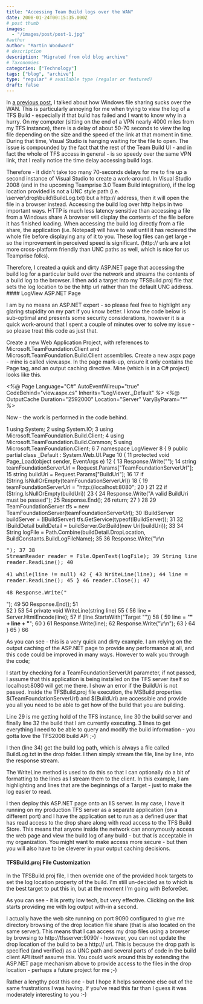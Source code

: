 ```yaml
---
title: "Accessing Team Build logs over the WAN"
date: 2008-01-24T00:15:35.000Z
# post thumb
images:
  - "/images/post/post-1.jpg"
#author
author: "Martin Woodward"
# description
description: "Migrated from old blog archive"
# Taxonomies
categories: ["Technology"]
tags: ["blog", "archive"]
type: "regular" # available type (regular or featured)
draft: false
---
```


In [a previous post](http://www.woodwardweb.com/teamprise/000413.html), I talked about how Windows file sharing sucks over the WAN. This is particularly annoying for me when trying to view the log of a TFS Build - especially if that build has failed and I want to know why in a hurry. On my computer (sitting on the end of a VPN nearly 4000 miles from my TFS instance), there is a delay of about 50-70 seconds to view the log file depending on the size and the speed of the link at that moment in time.  During that time, Visual Studio is hanging waiting for the file to open.  The issue is compounded by the fact that the rest of the Team Build UI - and in fact the whole of TFS access in general - is so speedy over the same VPN link, that I really notice the time delay accessing build logs.  

Therefore - it didn't take too many 70-seconds delays for me to fire up a second instance of Visual Studio to create a work-around.  In Visual Studio 2008 (and in the upcoming Teamprise 3.0 Team Build integration), if the log location provided is not a UNC style path (i.e. \\server\drop\build\BuildLog.txt) but a http:// address, then it will open the file in a browser instead.  Accessing the build log over http helps in two important ways.     HTTP is much less latency sensitive than accessing a file from a Windows share     A browser will display the contents of the file before it has finished loading.  When accessing the build log directly from a file share, the application (i.e. Notepad) will have to wait until it has recieved the whole file before displaying any of it to you.  These log files can get large - so the improvement in perceived speed is significant. (http:// urls are a lot more cross-platform friendly than UNC paths as well, which is nice for us Teamprise folks).    

Therefore, I created  a quick and dirty ASP.NET page that accessing the build log for a particular build over the network and streams the contents of a build log to the browser.  I then add a target into my TFSBuild.proj file that sets the log location to be the http url rather than the default UNC address.  #### LogView ASP.NET Page  

I am by no means an ASP.NET expert - so please feel free to highlight any glaring stupidity on my part if you know better.  I know the code below is sub-optimal and presents some security considerations, however it is a quick work-around that I spent a couple of minutes over to solve my issue - so please treat this code as just that.  

Create a new Web Application Project, with references to Microsoft.TeamFoundation.Client and Microsoft.TeamFoundation.Build.Client assemblies.  Create a new aspx page - mine is called view.aspx.  In the page mark-up, ensure it only contains the Page tag, and an output caching directive.  Mine (which is in a C# project) looks like this.  

*<%*@ Page Language="C#" AutoEventWireup="true" CodeBehind="view.aspx.cs" Inherits="LogViewer._Default" *%>*
*<%*@ OutputCache Duration="2592000" Location="Server" VaryByParam="*" *%>*

Now - the work is performed in the code behind.   

  1 using System;
  2 using System.IO;
  3 using Microsoft.TeamFoundation.Build.Client;
  4 using Microsoft.TeamFoundation.Build.Common;
  5 using Microsoft.TeamFoundation.Client;
  6 
  7 namespace LogViewer
  8 {
  9     public partial class _Default : System.Web.UI.Page
 10     {
 11         protected void Page_Load(object sender, EventArgs e)
 12         {
 13             Response.Write("<html>");
 14             string teamFoundationServerUrl = Request.Params["TeamFoundationServerUrl"];
 15             string buildUri = Request.Params["BuildUri"];
 16 
 17             if (String.IsNullOrEmpty(teamFoundationServerUrl))
 18             {
 19                 teamFoundationServerUrl = "http://localhost:8080";
 20             }
 21 
 22             if (String.IsNullOrEmpty(buildUri))
 23             {
 24                 Response.Write("<title>LogViewer Error</title><body>A valid BuildUri must be passed</body></html>");
 25                 Response.End();
 26                 return;
 27             }
 28 
 29             TeamFoundationServer tfs = new TeamFoundationServer(teamFoundationServerUrl);
 30             IBuildServer buildServer = (IBuildServer) tfs.GetService(typeof(IBuildServer));
 31 
 32             IBuildDetail buildDetail = buildServer.GetBuild(new Uri(buildUri));
 33 
 34             String logFile = Path.Combine(buildDetail.DropLocation, BuildConstants.BuildLogFileName);
 35 
 36             Response.Write("<title>Build Log: " + buildDetail.BuildNumber + "</title><body>\r\n<pre>");
 37 
 38             StreamReader reader = File.OpenText(logFile);
 39             String line = reader.ReadLine();
 40             
 41             while(line != null)
 42             {
 43                 WriteLine(line);
 44                 line = reader.ReadLine();
 45             }
 46             reader.Close();
 47             
 48             Response.Write("</pre></html>");
 49 
 50             Response.End();
 51             
 52         }
 53 
 54         private void WriteLine(string line)
 55         {
 56             line = Server.HtmlEncode(line);
 57             if (line.StartsWith("Target ""))
 58             {
 59                 line = "<strong>" + line + "</strong>";
 60             }
 61             Response.Write(line);
 62             Response.Write("\r\n");
 63         }
 64     }
 65 }
 66 

As you can see - this is a very quick and dirty example.  I am relying on the output caching of the ASP.NET page to provide any performance at all, and this code could be improved in many ways.  However to walk you through the code;

I start by checking for a TeamFoundationServerUrl parameter, if not passed, I assume that this application is being installed on the TFS server itself so localhost:8080 will get me there. I show an error if the BuildUri is not passed.  Inside the TFSBuild.proj file execution, the MSBuild properties $(TeamFoundationServerUrl) and $(BuildUri) are accessible and provide you all you need to be able to get how of the build that you are building.

Line 29 is me getting hold of the TFS instance, line 30 the build server and finally line 32 the build that I am currently executing.  3 lines to get everything I need to be able to query and modify the build information - you gotta love the TFS2008 build API ;-)

I then (line 34) get the build log path, which is always a file called BuildLog.txt in the drop folder.  I then simply stream the file, line by line, into the response stream.

The WriteLine method is used to do this so that I can optionally do a bit of formatting to the lines as I stream them to the client.  In this example, I am highlighting and lines that are the beginnings of a Target - just to make the log easier to read.

I then deploy this ASP.NET page onto an IIS server.  In my case, I have it running on my production TFS server as a separate application (on a different port) and I have the application set to run as a defined user that has read access to the drop share along with read access to the TFS Build Store.  This means that anyone inside the network can anonymously access the web page and view the build log of any build - but that is acceptable in my organization.  You might want to make access more secure - but then you will also have to be cleverer in your output caching decisions.

#### TFSBuild.proj File Customization

In the TFSBuild.proj file, I then override one of the provided hook targets to set the log location property of the build.  I'm still un-decided as to which is the best target to put this in, but at the moment I'm going with BeforeGet.

<Target Name="BeforeGet">   <SetBuildProperties TeamFoundationServerUrl="$(TeamFoundationServerUrl)"      BuildUri="$(BuildUri)"      LogLocation="http://tfsserver:9090/logs/view.aspx?BuildUri=$(BuildUri)" /> </Target>

As you can see - it is pretty low tech, but very effective.  Clicking on the link starts providing me with log output with-in a second.

I actually have the web site running on port 9090 configured to give me directory browsing of the drop location file share (that is also located on the same server).  This means that I can access my drop files using a browser by browsing to http://tfsserver:9090/ - however, you can not update the drop location of the build to be a http:// url.  This is because the drop path is specified (and verified) as a UNC path and several parts of code in the build client API itself assume this.  You could work around this by extending the ASP.NET page mechanism above to provide access to the files in the drop location - perhaps a future project for me ;-)

Rather a lengthy post this one - but I hope it helps someone else out of the same frustrations I was having.  If you've read this far than I guess it was moderately interesting to you :-)